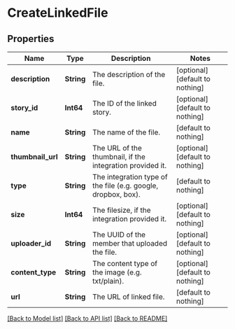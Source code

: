 # CreateLinkedFile


## Properties
Name | Type | Description | Notes
------------ | ------------- | ------------- | -------------
**description** | **String** | The description of the file. | [optional] [default to nothing]
**story_id** | **Int64** | The ID of the linked story. | [optional] [default to nothing]
**name** | **String** | The name of the file. | [default to nothing]
**thumbnail_url** | **String** | The URL of the thumbnail, if the integration provided it. | [optional] [default to nothing]
**type** | **String** | The integration type of the file (e.g. google, dropbox, box). | [default to nothing]
**size** | **Int64** | The filesize, if the integration provided it. | [optional] [default to nothing]
**uploader_id** | **String** | The UUID of the member that uploaded the file. | [optional] [default to nothing]
**content_type** | **String** | The content type of the image (e.g. txt/plain). | [optional] [default to nothing]
**url** | **String** | The URL of linked file. | [default to nothing]


[[Back to Model list]](../README.md#models) [[Back to API list]](../README.md#api-endpoints) [[Back to README]](../README.md)


